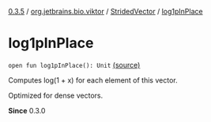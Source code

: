 [0.3.5](../../index.md) / [org.jetbrains.bio.viktor](../index.md) / [StridedVector](index.md) / [log1pInPlace](.)

# log1pInPlace

`open fun log1pInPlace(): Unit` [(source)](https://github.com/JetBrains-Research/viktor/blob/0.3.5/src/main/kotlin/org/jetbrains/bio/viktor/StridedVector.kt#L290)

Computes log(1 + x) for each element of this vector.

Optimized for dense vectors.

**Since**
0.3.0

